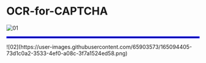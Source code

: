 # OCR-for-CAPTCHA

![01](https://user-images.githubusercontent.com/65903573/165094330-47dab086-878c-4beb-b525-c6f6d2e92420.png)
<hr style="border:2px solid blue">
![02](https://user-images.githubusercontent.com/65903573/165094405-73d1c0a2-3533-4ef0-a08c-3f7a1524ed58.png)



